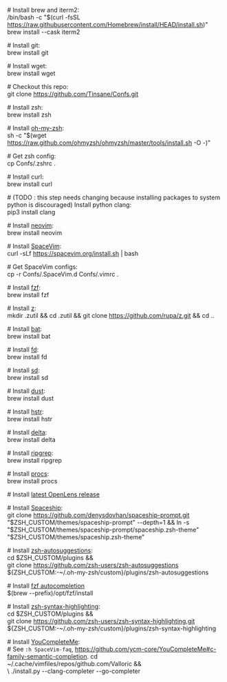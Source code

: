\# Install brew and iterm2:  
/bin/bash -c "$(curl -fsSL https://raw.githubusercontent.com/Homebrew/install/HEAD/install.sh)"  
brew install --cask iterm2

\# Install git:  
brew install git

\# Install wget:  
brew install wget  

\# Checkout this repo:  
git clone https://github.com/Tinsane/Confs.git

\# Install zsh:  
brew install zsh

\# Install [oh-my-zsh](https://ohmyz.sh/#install):  
sh -c "$(wget https://raw.github.com/ohmyzsh/ohmyzsh/master/tools/install.sh -O -)"  

\# Get zsh config:  
cp Confs/.zshrc .

\# Install curl:  
brew install curl

\# (TODO : this step needs changing because installing packages to system python is discouraged) Install python clang:  
pip3 install clang

\# Install [neovim](https://github.com/neovim/neovim/wiki/Installing-Neovim):  
brew install neovim

\# Install [SpaceVim](https://spacevim.org/quick-start-guide/):  
curl -sLf https://spacevim.org/install.sh | bash

\# Get SpaceVim configs:  
cp -r Confs/.SpaceVim.d Confs/.vimrc .

\# Install [fzf](https://github.com/junegunn/fzf#installation):  
brew install fzf

\# Install [z](https://github.com/rupa/z):  
mkdir .zutil && cd .zutil && git clone https://github.com/rupa/z.git && cd ..

\# Install [bat](https://github.com/sharkdp/bat):  
brew install bat

\# Install [fd](https://github.com/sharkdp/fd):  
brew install fd

\# Install [sd](https://github.com/chmln/sd):  
brew install sd

\# Install [dust](https://github.com/bootandy/dust):  
brew install dust

\# Install [hstr](https://github.com/dvorka/hstr):  
brew install hstr

\# Install [delta](https://github.com/dandavison/delta):  
brew install delta

\# Install [ripgrep](https://github.com/BurntSushi/ripgrep):  
brew install ripgrep

\# Install [procs](https://github.com/dalance/procs):  
brew install procs

\# Install [latest OpenLens release](https://github.com/MuhammedKalkan/OpenLens/releases/tag/v6.5.2-366)

\# Install [Spaceship](https://github.com/denysdovhan/spaceship-prompt):  
git clone https://github.com/denysdovhan/spaceship-prompt.git "$ZSH_CUSTOM/themes/spaceship-prompt" --depth=1 &&  
ln -s "$ZSH_CUSTOM/themes/spaceship-prompt/spaceship.zsh-theme" "$ZSH_CUSTOM/themes/spaceship.zsh-theme"

\# Install [zsh-autosuggestions](https://github.com/zsh-users/zsh-autosuggestions/blob/master/INSTALL.md#oh-my-zsh):  
cd $ZSH_CUSTOM/plugins &&  
git clone https://github.com/zsh-users/zsh-autosuggestions ${ZSH_CUSTOM:-~/.oh-my-zsh/custom}/plugins/zsh-autosuggestions

\# Install [fzf autocompletion](https://github.com/junegunn/fzf#using-homebrew)  
$(brew --prefix)/opt/fzf/install

\# Install [zsh-syntax-highlighting](https://github.com/zsh-users/zsh-syntax-highlighting/blob/master/INSTALL.md#oh-my-zsh):  
cd $ZSH_CUSTOM/plugins &&  
git clone https://github.com/zsh-users/zsh-syntax-highlighting.git ${ZSH_CUSTOM:-~/.oh-my-zsh/custom}/plugins/zsh-syntax-highlighting

\# Install [YouCompleteMe](https://github.com/ycm-core/YouCompleteMe#macos):  
\# See `:h SpaceVim-faq`, https://github.com/ycm-core/YouCompleteMe#c-family-semantic-completion. 
cd ~/.cache/vimfiles/repos/github.com/Valloric &&  
  \\ ./install.py --clang-completer --go-completer
